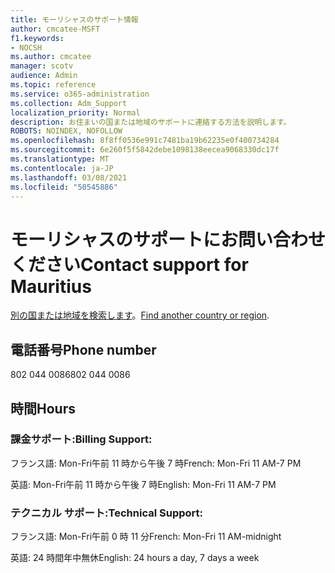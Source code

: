 ```yaml
---
title: モーリシャスのサポート情報
author: cmcatee-MSFT
f1.keywords:
- NOCSH
ms.author: cmcatee
manager: scotv
audience: Admin
ms.topic: reference
ms.service: o365-administration
ms.collection: Adm_Support
localization_priority: Normal
description: お住まいの国または地域のサポートに連絡する方法を説明します。
ROBOTS: NOINDEX, NOFOLLOW
ms.openlocfilehash: 8f8ff0536e991c7481ba19b62235e0f400734284
ms.sourcegitcommit: 6e260f5f5842debe1098138eecea9068330dc17f
ms.translationtype: MT
ms.contentlocale: ja-JP
ms.lasthandoff: 03/08/2021
ms.locfileid: "50545886"
---
```

# <a name="contact-support-for-mauritius"></a><span data-ttu-id="b88dd-103">モーリシャスのサポートにお問い合わせください</span><span class="sxs-lookup"><span data-stu-id="b88dd-103">Contact support for Mauritius</span></span>

<span data-ttu-id="b88dd-104">[別の国または地域を検索します](../contact-support-for-business-products.md)。</span><span class="sxs-lookup"><span data-stu-id="b88dd-104">[Find another country or region](../contact-support-for-business-products.md).</span></span>

## <a name="phone-number"></a><span data-ttu-id="b88dd-105">電話番号</span><span class="sxs-lookup"><span data-stu-id="b88dd-105">Phone number</span></span>
<span data-ttu-id="b88dd-106">802 044 0086</span><span class="sxs-lookup"><span data-stu-id="b88dd-106">802 044 0086</span></span>

## <a name="hours"></a><span data-ttu-id="b88dd-107">時間</span><span class="sxs-lookup"><span data-stu-id="b88dd-107">Hours</span></span>
### <a name="billing-support"></a><span data-ttu-id="b88dd-108">課金サポート:</span><span class="sxs-lookup"><span data-stu-id="b88dd-108">Billing Support:</span></span>

<span data-ttu-id="b88dd-109">フランス語: Mon-Fri午前 11 時から午後 7 時</span><span class="sxs-lookup"><span data-stu-id="b88dd-109">French: Mon-Fri 11 AM-7 PM</span></span>

<span data-ttu-id="b88dd-110">英語: Mon-Fri午前 11 時から午後 7 時</span><span class="sxs-lookup"><span data-stu-id="b88dd-110">English: Mon-Fri 11 AM-7 PM</span></span>

### <a name="technical-support"></a><span data-ttu-id="b88dd-111">テクニカル サポート:</span><span class="sxs-lookup"><span data-stu-id="b88dd-111">Technical Support:</span></span>

<span data-ttu-id="b88dd-112">フランス語: Mon-Fri午前 0 時 11 分</span><span class="sxs-lookup"><span data-stu-id="b88dd-112">French: Mon-Fri 11 AM-midnight</span></span>

<span data-ttu-id="b88dd-113">英語: 24 時間年中無休</span><span class="sxs-lookup"><span data-stu-id="b88dd-113">English: 24 hours a day, 7 days a week</span></span>
